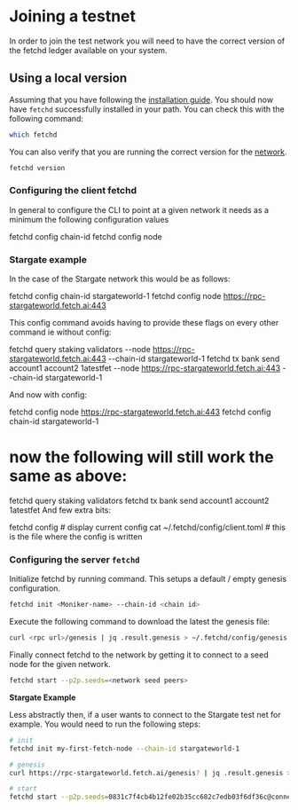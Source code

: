 # Joining a testnet

In order to join the test network you will need to have the correct version of the fetchd ledger available on your system. 

## Using a local version

Assuming that you have following the [installation guide](../building/). You should now have `fetchd` successfully installed in your path. You can check this with the following command:

```bash
which fetchd
```

You can also verify that you are running the correct version for the [network](../networks/).

```bash
fetchd version
```

### Configuring the client fetchd
In general to configure the CLI to point at a given network it needs as a minimum the following configuration values


fetchd config chain-id <chain-id>
fetchd config node <rpc url>

  
### Stargate example

In the case of the Stargate network this would be as follows:


fetchd config chain-id stargateworld-1
fetchd config node https://rpc-stargateworld.fetch.ai:443
  
This config command avoids having to provide these flags on every other command
ie without config:

fetchd query staking validators --node https://rpc-stargateworld.fetch.ai:443 --chain-id stargateworld-1 
fetchd tx bank send account1 account2 1atestfet --node https://rpc-stargateworld.fetch.ai:443 --chain-id stargateworld-1
  
  
And now with config:

fetchd config node https://rpc-stargateworld.fetch.ai:443
fetchd config chain-id stargateworld-1

# now the following will still work the same as above:

fetchd query staking validators 
fetchd tx bank send account1 account2 1atestfet 
And few extra bits:

fetchd config # display current config
cat ~/.fetchd/config/client.toml # this is the file where the config is written




### Configuring the server `fetchd`


Initialize fetchd by running command. This setups a default / empty genesis configuration.

```bash
fetchd init <Moniker-name> --chain-id <chain id>
```

Execute the following command to download the latest the genesis file:

```bash
curl <rpc url>/genesis | jq .result.genesis > ~/.fetchd/config/genesis.json`
```

Finally connect fetchd to the network by getting it to connect to a seed node for the given network.

```bash
fetchd start --p2p.seeds=<network seed peers>
```

**Stargate Example**

Less abstractly then, if a user wants to connect to the Stargate test net for example. You would need to run the following steps:


```bash
# init
fetchd init my-first-fetch-node --chain-id stargateworld-1

# genesis
curl https://rpc-stargateworld.fetch.ai/genesis? | jq .result.genesis > ~/.fetchd/config/genesis.json

# start
fetchd start --p2p.seeds=0831c7f4cb4b12fe02b35cc682c7edb03f6df36c@connect-stargateworld.t-v2-london-c.fetch-ai.com:36656
```
